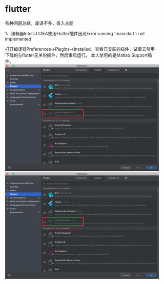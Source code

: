 # flutter
各种问题总结，废话不多，直入主题

1、编辑器IntelliJ IDEA使用Flutter插件出现Error running 'main.dart': not implemented

打开编译器Preferences->Plugins->Installed，查看已安装的插件，试着去禁用下载的与flutter无关的插件，然后重启运行。
本人禁用的是Matlab Support插件。
<img src="https://github.com/271285136/image/blob/master/1.png?raw=true">
![png1][]

[png1]:https://github.com/271285136/image/blob/master/1.png?raw=true
